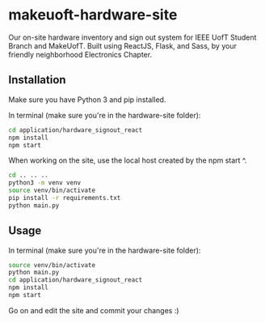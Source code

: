 # makeuoft-hardware-site
Our on-site hardware inventory and sign out system for IEEE UofT Student Branch and MakeUofT. Built using ReactJS, Flask, and Sass, by your friendly neighborhood Electronics Chapter.

## Installation
Make sure you have Python 3 and pip installed.

In terminal (make sure you're in the hardware-site folder):

```bash
cd application/hardware_signout_react
npm install
npm start
```
When working on the site, use the local host created by the npm start ^.

```bash
cd .. .. ..
python3 -m venv venv
source venv/bin/activate
pip install -r requirements.txt
python main.py
```
## Usage
In terminal (make sure you're in the hardware-site folder):

```bash
source venv/bin/activate
python main.py
cd application/hardware_signout_react
npm install
npm start
```

Go on and edit the site and commit your changes :)


